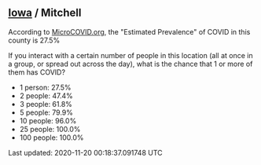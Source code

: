 
## [Iowa](/united-states/iowa) / Mitchell

According to [MicroCOVID.org](http://microcovid.org),
the "Estimated Prevalence" of COVID in this county is 27.5%

If you interact with a certain number of people in this location
(all at once in a group, or spread out across the day), what is the chance that
1 or more of them has COVID?

- 1 person: 27.5%
- 2 people: 47.4%
- 3 people: 61.8%
- 5 people: 79.9%
- 10 people: 96.0%
- 25 people: 100.0%
- 100 people: 100.0%

Last updated: 2020-11-20 00:18:37.091748 UTC
